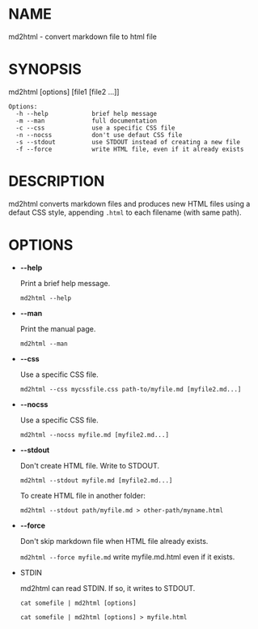 # NAME

md2html - convert markdown file to html file 

# SYNOPSIS

md2html \[options\] \[file1 \[file2 ...\]\]

    Options:
      -h --help            brief help message
      -m --man             full documentation
      -c --css             use a specific CSS file
      -n --nocss           don't use defaut CSS file
      -s --stdout          use STDOUT instead of creating a new file
      -f --force           write HTML file, even if it already exists

# DESCRIPTION

md2html converts markdown files and produces new HTML files using
a defaut CSS style, appending `.html` to each filename (with same
path).

# OPTIONS

- **--help**

    Print a brief help message.

    `md2html --help`

- **--man**

    Print the manual page.

    `md2html --man`

- **--css**

    Use a specific CSS file.

    `md2html --css mycssfile.css path-to/myfile.md [myfile2.md...]`

- **--nocss**

    Use a specific CSS file.

    `md2html --nocss myfile.md [myfile2.md...]`

- **--stdout**

    Don't create HTML file. Write to STDOUT.

    `md2html --stdout myfile.md [myfile2.md...]`

    To create HTML file in another folder:

    `md2html --stdout path/myfile.md > other-path/myname.html`

- **--force**

    Don't skip markdown file when HTML file already exists.

    `md2html --force myfile.md` write myfile.md.html
    even if it exists.

- STDIN

    md2html can read STDIN. If so, it writes to STDOUT.

    `cat somefile | md2html [options]`

    `cat somefile | md2html [options] > myfile.html`
